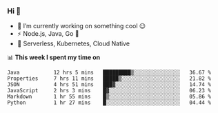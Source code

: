 ### Hi 👋

<!--
**nodejh/nodejh** is a ✨ _special_ ✨ repository because its `README.md` (this file) appears on your GitHub profile.

Here are some ideas to get you started:

- 🔭 I’m currently working on ...
- 🌱 I’m currently learning ...
- 👯 I’m looking to collaborate on ...
- 🤔 I’m looking for help with ...
- 💬 Ask me about ...
- 📫 How to reach me: ...
- 😄 Pronouns: ...
- ⚡ Fun fact: ...
-->

- 🔭 I’m currently working on something cool :wink:
- ⚡ Node.js, Java, Go :thought_balloon:
- 🤖 Serverless, Kubernetes, Cloud Native

📊 **This week I spent my time on**

<!--START_SECTION:waka-->

```text
Java           12 hrs 5 mins   █████████▒░░░░░░░░░░░░░░░   36.67 %
Properties     7 hrs 11 mins   █████▒░░░░░░░░░░░░░░░░░░░   21.82 %
JSON           4 hrs 51 mins   ███▓░░░░░░░░░░░░░░░░░░░░░   14.74 %
JavaScript     2 hrs 3 mins    █▓░░░░░░░░░░░░░░░░░░░░░░░   06.23 %
Markdown       1 hr 55 mins    █▒░░░░░░░░░░░░░░░░░░░░░░░   05.86 %
Python         1 hr 27 mins    █░░░░░░░░░░░░░░░░░░░░░░░░   04.44 %
```

<!--END_SECTION:waka-->


<!--
:traffic_light: **Visitors**

![visitors](https://visitor-badge.glitch.me/badge?page_id=nodejh.nodejh)
-->
